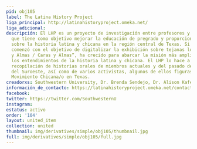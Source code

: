 ```yaml
---
pid: obj105
label: The Latina History Project
liga_principal: http://latinahistoryproject.omeka.net/
liga_adicional: 
descripción: El LHP es un proyecto de investigación entre profesores y estudiantes
  que tiene como objetivo mejorar la educación de pregrado y proporcionar recursos
  sobre la historia latina y chicana en la región central de Texas. Si bien el proyecto
  comenzó con el objetivo de digitalizar la exhibición sobre tejanas locales, “Rostros
  y Almas / Caras y Almas”, ha crecido para abarcar la misión más amplia de mejorar
  los entendimientos de la historia latina y chicana. El LHP lo hace a través de la
  recopilación de historias orales de miembros actuales y del pasado de la comunidad
  del Suroeste, así como de varios activistas, algunos de ellos figuras claves del
  Movimiento Chicana/o en Texas.
creadorxs: Southwestern University, Dr. Brenda Sendejo, Dr. Alison Kafer
información_de_contacto: https://latinahistoryproject.omeka.net/contact
facebook: 
twitter: https://twitter.com/SouthwesternU
instagram: 
estatus: activo
order: '104'
layout: united_item
collection: united
thumbnail: img/derivatives/simple/obj105/thumbnail.jpg
full: img/derivatives/simple/obj105/full.jpg
---
```


